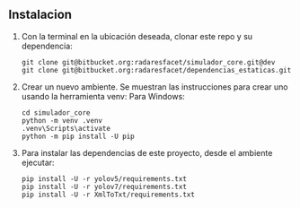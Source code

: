 ## Instalacion

1. Con la terminal en la ubicación deseada, clonar este repo y su dependencia:
   ```
   git clone git@bitbucket.org:radaresfacet/simulador_core.git@dev
   git clone git@bitbucket.org:radaresfacet/dependencias_estaticas.git
   ```

2. Crear un nuevo ambiente. Se muestran las instrucciones para crear uno usando la herramienta venv:
    Para Windows:
    ```   
    cd simulador_core
    python -m venv .venv
    .venv\Scripts\activate
    python -m pip install -U pip
    ``` 

3. Para instalar las dependencias de este proyecto, desde el ambiente ejecutar:
    ```
    pip install -U -r yolov5/requirements.txt
    pip install -U -r yolov7/requirements.txt
    pip install -U -r XmlToTxt/requirements.txt
    ```